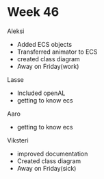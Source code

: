 # Week 46


Aleksi

- Added ECS objects
- Transferred animator to ECS
- created class diagram
- Away on Friday(work)


Lasse

- Included openAL
- getting to know ecs


Aaro

- getting to know ecs


Viksteri

- improved documentation
- Created class diagram
- Away on Friday(sick)
